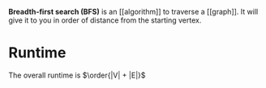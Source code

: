 **Breadth-first search (BFS)** is an [[algorithm]] to traverse a [[graph]]. It will give it to you in order of distance from the starting vertex.

# Runtime

The overall runtime is $\order{|V| + |E|}$